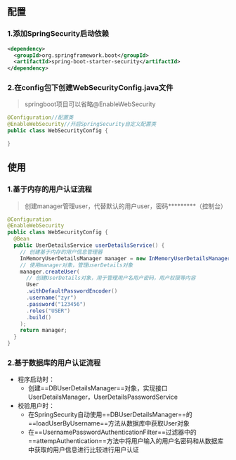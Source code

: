 ## 配置

### 1.添加SpringSecurity启动依赖

```xml
<dependency>
  <groupId>org.springframework.boot</groupId>
  <artifactId>spring-boot-starter-security</artifactId>
</dependency>
```



### 2.在config包下创建WebSecurityConfig.java文件

> springboot项目可以省略@EnableWebSecurity

```java
@Configuration//配置类
@EnableWebSecurity//开启SpringSecurity自定义配置类
public class WebSecurityConfig {
    
}
```

## 使用

### 1.基于内存的用户认证流程

> 创建manager管理user，代替默认的用户user，密码*********（控制台）

```java
@Configuration
@EnableWebSecurity
public class WebSecurityConfig {
  @Bean
  public UserDetailsService userDetailsService() {
    // 创建基于内存的用户信息管理器
    InMemoryUserDetailsManager manager = new InMemoryUserDetailsManager();
    // 使用manager对象，管理userDetails对象
    manager.createUser(
      // 创建UserDetails对象，用于管理用户名用户密码，用户权限等内容
      User
      .withDefaultPasswordEncoder()
      .username("zyr")
      .password("123456")
      .roles("USER")
      .build()
    );
    return manager;
  }
}
```

### 2.基于数据库的用户认证流程

- 程序启动时：
  - 创建==DBUserDetailsManager==对象，实现接口UserDetailsManager，UserDetailsPasswordService
- 校验用户时：
  - 在SpringSecurity自动使用==DBUserDetailsManager==的==loadUserByUsername==方法从数据库中获取User对象
  - 在==UsernamePasswordAuthenticationFilter==过滤器中的==attempAuthentication==方法中将用户输入的用户名密码和从数据库中获取的用户信息进行比较进行用户认证
